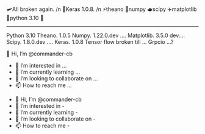 🛩️All broken again.  /n
🌹Keras 1.0.8.     /n
⚡theano
🧩numpy
🫖scipy
✈️matplotlib
🛫python 3.10
💺
____________
Python 3.10
Theano. 1.0.5
Numpy.  1.22.0.dev ....
Matplotlib. 3.5.0 dev....
Scipy.  1.8.0.dev ....
Keras.   1.0.8
      Tensor flow broken till ...  Grpcio ...?





 👋 Hi, I’m @commander-cb
- 👀 I’m interested in ...
- 🌱 I’m currently learning ...
- 💞️ I’m looking to collaborate on ...
- 📫 How to reach me ...

<!---
commander-cb/commander-cb is a ✨ special ✨ repository because its `README.md` (this file) appears on your GitHub profile.
You can click the Preview link to take a look at your changes.
--->
- 👋 Hi, I’m @commander-cb
- 👀 I’m interested in - 
- 🌱 I’m currently learning - 
- 💞️ I’m looking to collaborate on - 
- 📫 How to reach me - 

